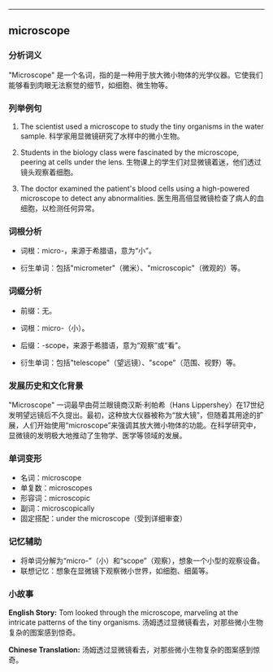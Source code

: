 
---------------
## microscope
### 分析词义
"Microscope" 是一个名词，指的是一种用于放大微小物体的光学仪器。它使我们能够看到肉眼无法察觉的细节，如细胞、微生物等。

### 列举例句
1. The scientist used a microscope to study the tiny organisms in the water sample.
   科学家用显微镜研究了水样中的微小生物。

2. Students in the biology class were fascinated by the microscope, peering at cells under the lens.
   生物课上的学生们对显微镜着迷，他们透过镜头观察着细胞。

3. The doctor examined the patient's blood cells using a high-powered microscope to detect any abnormalities.
   医生用高倍显微镜检查了病人的血细胞，以检测任何异常。

### 词根分析
- 词根：micro-，来源于希腊语，意为“小”。

- 衍生单词：包括"micrometer"（微米）、"microscopic"（微观的）等。

### 词缀分析
- 前缀：无。
- 词根：micro-（小）。
- 后缀：-scope，来源于希腊语，意为“观察”或“看”。

- 衍生单词：包括"telescope"（望远镜）、"scope"（范围、视野）等。

### 发展历史和文化背景
"Microscope" 一词最早由荷兰眼镜商汉斯·利帕希（Hans Lippershey）在17世纪发明望远镜后不久提出。最初，这种放大仪器被称为“放大镜”，但随着其用途的扩展，人们开始使用“microscope”来强调其放大微小物体的功能。在科学研究中，显微镜的发明极大地推动了生物学、医学等领域的发展。

### 单词变形
- 名词：microscope
- 单复数：microscopes
- 形容词：microscopic
- 副词：microscopically
- 固定搭配：under the microscope（受到详细审查）

### 记忆辅助
- 将单词分解为“micro-”（小）和“scope”（观察），想象一个小型的观察设备。
- 联想记忆：想象在显微镜下观察微小世界，如细胞、细菌等。

### 小故事
**English Story:**
Tom looked through the microscope, marveling at the intricate patterns of the tiny organisms.
汤姆透过显微镜看去，对那些微小生物复杂的图案感到惊奇。

**Chinese Translation:**
汤姆透过显微镜看去，对那些微小生物复杂的图案感到惊奇。

